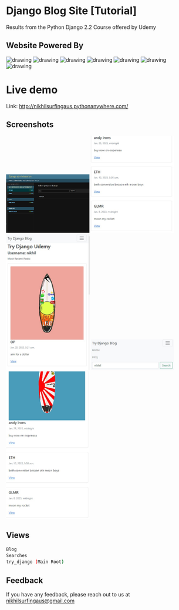 
# Django Blog Site [Tutorial]

Results from the Python Django 2.2 Course offered by Udemy

## Website Powered By 

<img src="https://cdn.freebiesupply.com/logos/large/2x/react-1-logo-png-transparent.png" alt="drawing" width="100"/> <img 
src="https://miro.medium.com/max/1200/1*mT9FVpEB-hAWElqMcE8hIg.jpeg" alt="drawing" height="80" width="100"/> 
<img src="https://user-images.githubusercontent.com/13700/35731649-652807e8-080e-11e8-88fd-1b2f6d553b2d.png" alt="drawing" width="100"/>
<img src="https://www.freeiconspng.com/thumbs/youtube-logo-png/youtube-icon-app-logo-png-9.png" alt="drawing" width="100"/>
<img src="https://camo.githubusercontent.com/6429c650a0704c7e5aa80ee3fc7d3164385af330f0fabc5e5afd683236aebacb/68747470733a2f2f7265732e636c6f7564696e6172792e636f6d2f64673264677a6274342f696d6167652f75706c6f61642f76313538373037303137372f65787465726e616c5f6173736574732f6f70656e5f736f757263652f69636f6e732f646f74656e762e706e67" alt="drawing" width="100"/>
<img src="https://user-images.githubusercontent.com/16843090/101181820-f3a63780-3612-11eb-9d3a-05452f2b0ad8.png" alt="drawing" width="100"/>
<img src="https://res.cloudinary.com/crunchbase-production/image/upload/c_lpad,h_256,w_256,f_auto,q_auto:eco,dpr_1/j8z02ssteea4zj1k1nyz" alt="drawing" width="100"/>

# Live demo

Link: 
http://nikhilsurfingaus.pythonanywhere.com/

## Screenshots 
<p float="left">
  <img src="https://github.com/nikhilsurfingaus/djangoblogsite-tutorial/blob/master/assets/1.jpg" height=45% width=45% />
  <img src="https://github.com/nikhilsurfingaus/djangoblogsite-tutorial/blob/master/assets/2.jpg" height=45% width=45% />
  <img src="https://github.com/nikhilsurfingaus/djangoblogsite-tutorial/blob/master/assets/3.jpg" height=45% width=45% />
  <img src="https://github.com/nikhilsurfingaus/djangoblogsite-tutorial/blob/master/assets/4.jpg" height=45% width=45% />
  <img src="https://github.com/nikhilsurfingaus/djangoblogsite-tutorial/blob/master/assets/5.jpg" height=45% width=45% />
</p>

## Views

```bash
Blog
Searches
try_django (Main Root)
```
## Feedback

If you have any feedback, please reach out to us at nikhilsurfingaus@gmail.com

